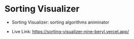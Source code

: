 # Sorting Visualizer

- Sorting Visualizer: sorting algorithms animinator

- Live Link: https://sorting-visualizer-nine-beryl.vercel.app/

